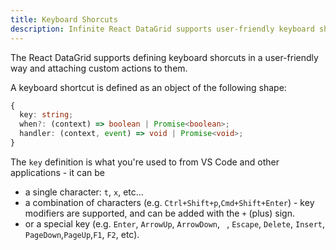 ```yaml
---
title: Keyboard Shorcuts
description: Infinite React DataGrid supports user-friendly keyboard shortcuts for executing custom actions.
---
```


The React DataGrid supports defining keyboard shorcuts in a user-friendly way and attaching custom actions to them.

A keyboard shortcut is defined as an object of the following shape:
  
```ts
{
  key: string;
  when?: (context) => boolean | Promise<boolean>;
  handler: (context, event) => void | Promise<void>;
}
```

The `key` definition is what you're used to from VS Code and other applications - it can be
 * a single character: `t`, `x`, etc...
 * a combination of characters (e.g. `Ctrl+Shift+p`,`Cmd+Shift+Enter`) - key modifiers are supported, and can be added with the `+` (plus) sign.
 * or a special key (e.g. `Enter`, `ArrowUp`, `ArrowDown`, ` `, `Escape`, `Delete`, `Insert`, `PageDown`,`PageUp`,`F1`, `F2`, etc).